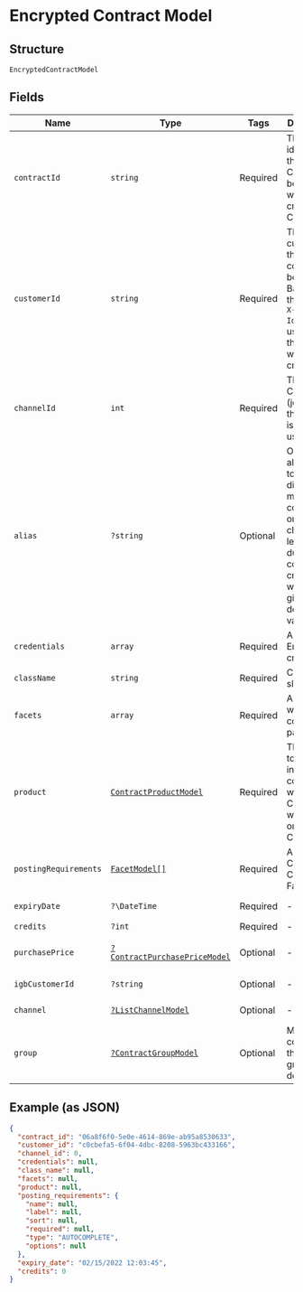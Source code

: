 
# Encrypted Contract Model

## Structure

`EncryptedContractModel`

## Fields

| Name | Type | Tags | Description | Getter | Setter |
|  --- | --- | --- | --- | --- | --- |
| `contractId` | `string` | Required | The identifier of the Contract. To be used when creating a Campaign | getContractId(): string | setContractId(string contractId): void |
| `customerId` | `string` | Required | The customer_id this contract belongs to. Based on the original `X-Customer-Id` header used when the contract was created. | getCustomerId(): string | setCustomerId(string customerId): void |
| `channelId` | `int` | Required | The Channel (job board) the contract is to be used for | getChannelId(): int | setChannelId(int channelId): void |
| `alias` | `?string` | Optional | Optional alias used to differentiate multiple contracts on the same channel. If left empty during contract creation, it will be given a default value. | getAlias(): ?string | setAlias(?string alias): void |
| `credentials` | `array` | Required | AES Encrypted credentials | getCredentials(): array | setCredentials(array credentials): void |
| `className` | `string` | Required | Channel slug | getClassName(): string | setClassName(string className): void |
| `facets` | `array` | Required | An object with contract parameters | getFacets(): array | setFacets(array facets): void |
| `product` | [`ContractProductModel`](../../doc/models/contract-product-model.md) | Required | The Product to be used in combination with the Contract when ordering a Campaign. | getProduct(): ContractProductModel | setProduct(ContractProductModel product): void |
| `postingRequirements` | [`FacetModel[]`](../../doc/models/facet-model.md) | Required | A list of the Contract Channel's Facets | getPostingRequirements(): array | setPostingRequirements(array postingRequirements): void |
| `expiryDate` | `?\DateTime` | Required | - | getExpiryDate(): ?\DateTime | setExpiryDate(?\DateTime expiryDate): void |
| `credits` | `?int` | Required | - | getCredits(): ?int | setCredits(?int credits): void |
| `purchasePrice` | [`?ContractPurchasePriceModel`](../../doc/models/contract-purchase-price-model.md) | Optional | - | getPurchasePrice(): ?ContractPurchasePriceModel | setPurchasePrice(?ContractPurchasePriceModel purchasePrice): void |
| `igbCustomerId` | `?string` | Optional | - | getIgbCustomerId(): ?string | setIgbCustomerId(?string igbCustomerId): void |
| `channel` | [`?ListChannelModel`](../../doc/models/list-channel-model.md) | Optional | - | getChannel(): ?ListChannelModel | setChannel(?ListChannelModel channel): void |
| `group` | [`?ContractGroupModel`](../../doc/models/contract-group-model.md) | Optional | Model containing the contract group details | getGroup(): ?ContractGroupModel | setGroup(?ContractGroupModel group): void |

## Example (as JSON)

```json
{
  "contract_id": "06a8f6f0-5e0e-4614-869e-ab95a8530633",
  "customer_id": "c0cbefa5-6f04-4dbc-8208-5963bc433166",
  "channel_id": 0,
  "credentials": null,
  "class_name": null,
  "facets": null,
  "product": null,
  "posting_requirements": {
    "name": null,
    "label": null,
    "sort": null,
    "required": null,
    "type": "AUTOCOMPLETE",
    "options": null
  },
  "expiry_date": "02/15/2022 12:03:45",
  "credits": 0
}
```

